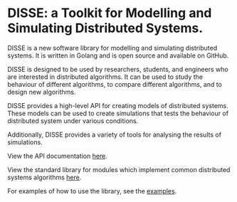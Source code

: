 # DISSE: a Toolkit for Modelling and Simulating Distributed Systems.

DISSE is a new software library for modelling and simulating distributed systems. It is written in Golang and is open source and available on GitHub.

DISSE is designed to be used by researchers, students, and engineers who are interested in distributed algorithms. It can be used to study the behaviour of different algorithms, to compare different algorithms, and to design new algorithms.

DISSE provides a high-level API for creating models of distributed systems. These models can be used to create simulations that tests the behaviour of distributed system under various conditions.

Additionally, DISSE provides a variety of tools for analysing the results of simulations.

View the API documentation [here](https://pkg.go.dev/github.com/samuel-adekunle/disse).

View the standard library for modules which implement common distributed systems algorithms [here](./lib/README.md).

For examples of how to use the library, see the [examples](./examples/README.md).
